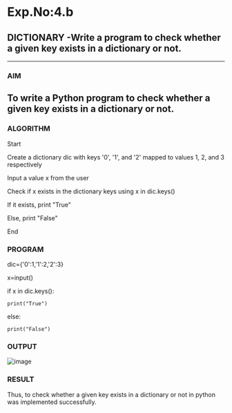 # Exp.No:4.b
## DICTIONARY -Write a program to check whether a given key exists in a dictionary or not.

---

### AIM  
To write a Python program to check whether a given key exists in a dictionary or not.
---

### ALGORITHM
Start

Create a dictionary dic with keys '0', '1', and '2' mapped to values 1, 2, and 3 respectively

Input a value x from the user

Check if x exists in the dictionary keys using x in dic.keys()

If it exists, print "True"

Else, print "False"

End

### PROGRAM
dic={'0':1,'1':2,'2':3}

x=input()

if x in dic.keys():

    print("True")
else:

    print("False")
    
### OUTPUT

![image](https://github.com/user-attachments/assets/1d5feba8-b2c4-44e7-90c8-085e2a98718c)

### RESULT
Thus, to check whether a given key exists in a dictionary or not in python was implemented successfully. 
